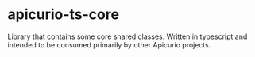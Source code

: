# apicurio-ts-core
Library that contains some core shared classes.  Written in typescript and intended to be consumed primarily by other Apicurio projects.
